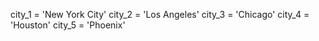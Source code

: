 city_1 = 'New York City'
city_2 = 'Los Angeles'
city_3 = 'Chicago'
city_4 = 'Houston'
city_5 = 'Phoenix'
